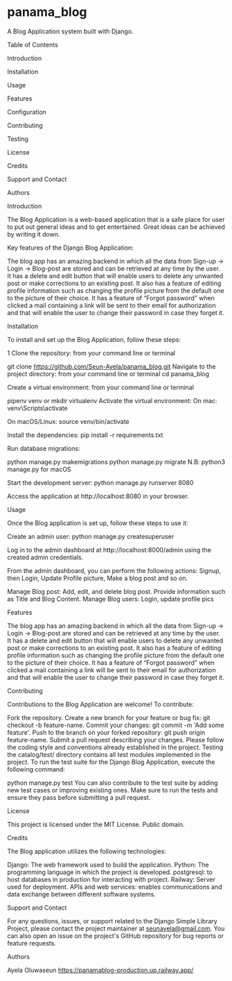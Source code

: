 # panama_blog
A Blog Application system built with Django. 

Table of Contents

Introduction

Installation

Usage

Features

Configuration

Contributing

Testing

License

Credits

Support and Contact

Authors


Introduction

The Blog Application is a web-based application that is a safe place for user to put out general ideas and to get entertained. Great ideas can be achieved by writing it down.

Key features of the Django Blog Application:

The blog app has an amazing backend in which all the data from Sign-up → Login → Blog-post are stored and can be retrieved at any time by the user.
It has a delete and edit button that will enable users to delete any unwanted post or make corrections to an existing post.
It also has a feature of editing profile information such as changing the profile picture from the default one to the picture of their choice.
It has a feature of “Forgot password” when clicked a mail containing a link will be sent to their email for authorization and that will enable the user to change their password in case they forget it.

Installation

To install and set up the Blog Application, follow these steps:

1 Clone the repository: from your command line or terminal

git clone https://github.com/Seun-Ayela/panama_blog.git
Navigate to the project directory: from your command line or terminal cd panama_blog

Create a virtual environment: from your command line or terminal

pipenv venv
or
mkdir virtualenv
Activate the virtual environment: On mac: venv\Scripts\activate

On macOS/Linux:
source venv/bin/activate

Install the dependencies: pip install -r requirements.txt

Run database migrations:

python manage.py makemigrations
python manage.py migrate
N.B: python3 manage.py for macOS

Start the development server: python manage.py runserver 8080

Access the application at http://localhost:8080 in your browser.

Usage

Once the Blog application is set up, follow these steps to use it:

Create an admin user: python manage.py createsuperuser

Log in to the admin dashboard at http://localhost:8000/admin using the created admin credentials.

From the admin dashboard, you can perform the following actions: Signup, then Login, Update Profile picture, Make a blog post and so on.

Manage Blog post: Add, edit, and delete blog post. Provide information such as Title and Blog Content.
Manage Blog users: Login, update profile pics 

Features

The blog app has an amazing backend in which all the data from Sign-up → Login → Blog-post are stored and can be retrieved at any time by the user.
It has a delete and edit button that will enable users to delete any unwanted post or make corrections to an existing post.
It also has a feature of editing profile information such as changing the profile picture from the default one to the picture of their choice.
It has a feature of “Forgot password” when clicked a mail containing a link will be sent to their email for authorization and that will enable the user to change their password in case they forget it.

Contributing

Contributions to the Blog Application are welcome! To contribute:

Fork the repository.
Create a new branch for your feature or bug fix: git checkout -b feature-name.
Commit your changes: git commit -m 'Add some feature'.
Push to the branch on your forked repository: git push origin feature-name.
Submit a pull request describing your changes. Please follow the coding style and conventions already established in the project.
Testing
the catalog/test/ directory contains all test modules implemented in the project. To run the test suite for the Django Blog Application, execute the following command:

python manage.py test You can also contribute to the test suite by adding new test cases or improving existing ones. Make sure to run the tests and ensure they pass before submitting a pull request.

License

This project is licensed under the MIT License. Public domain.

Credits

The Blog application utilizes the following technologies:

Django: The web framework used to build the application.
Python: The programming language in which the project is developed.
postgresql: to host databases in production for interacting with project.
Railway: Server used for deployment.
APIs and web services: enables communications and data exchange between different software systems.

Support and Contact

For any questions, issues, or support related to the Django Simple Library Project, please contact the project maintainer at seunayela@gmail.com. You can also open an issue on the project's GitHub repository for bug reports or feature requests.

Authors

Ayela Oluwaseun 
https://panamablog-production.up.railway.app/

